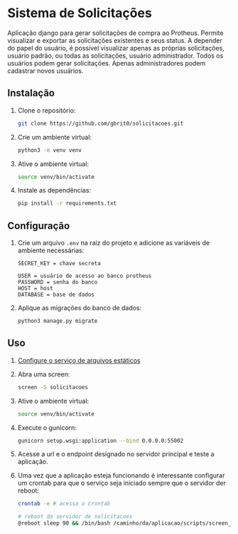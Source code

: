 # Sistema de Solicitações

Aplicação django para gerar solicitações de compra ao Protheus. Permite visualizar e exportar as solicitações existentes e seus status. A depender do papel do usuário, é possível visualizar apenas as próprias solicitações, usuário padrão, ou todas as solicitações, usuário administrador. Todos os usuários podem gerar solicitações. Apenas administradores podem cadastrar novos usuários.

## Instalação

1. Clone o repositório:
   ```bash
   git clone https://github.com/gbrit0/solicitacoes.git
   ```
2. Crie um ambiente virtual:
   ```bash
   python3 -m venv venv
   ```
3. Ative o ambiente virtual:
   ```bash
   source venv/bin/activate
   ```
4. Instale as dependências:
   ```bash
   pip install -r requirements.txt
   ```

## Configuração

1. Crie um arquivo `.env` na raiz do projeto e adicione as variáveis de ambiente necessárias:
   ```env
   SECRET_KEY = chave secreta

   USER = usuário de acesso ao banco protheus
   PASSWORD = senha do banco
   HOST = host
   DATABASE = base de dados
   
   ```

2. Aplique as migrações do banco de dados:
   ```bash
   python3 manage.py migrate
   ```

## Uso

1. [Configure o serviço de arquivos estáticos](servir_arquivos_estaticos.md)

2. Abra uma screen:
   ```bash
   screen -S solicitacoes
   ```

3. Ative o ambiente virtual:
   ```bash
   source venv/bin/activate
   ```

4. Execute o gunicorn:
   ```bash
   gunicorn setup.wsgi:application --bind 0.0.0.0:55002
   ```

5. Acesse a url e o endpoint designado no servidor principal e teste a aplicação.

6. Uma vez que a aplicação esteja funcionando é interessante configurar um crontab para que o serviço seja iniciado sempre que o servidor der reboot:
   ```bash
   crontab -e # acessa o crontab
   ```

   ```bash
   # reboot do servidor de solicitacoes
   @reboot sleep 90 && /bin/bash /caminho/da/aplicacao/scripts/screen_solicitacao.bash >> /caminho/da/aplicacao/logs gunicorn_log.log 2>&1
   ``` 
